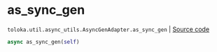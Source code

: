 # as_sync_gen
`toloka.util.async_utils.AsyncGenAdapter.as_sync_gen` | [Source code](https://github.com/Toloka/toloka-kit/blob/v1.2.2/src/util/async_utils.py#L376)

```python
async as_sync_gen(self)
```

